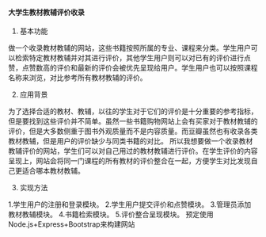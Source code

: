 #### 大学生教材教辅评价收录

1. 基本功能


做一个收录教材教辅的网站，这些书籍按照所属的专业、课程来分类。学生用户可以检索特定教材教辅并对其进行评价，其他学生用户则可以对已有的评价进行点赞，点赞数高的评价和最新的评价会被优先呈现给用户。学生用户也可以按照课程名称来浏览，对比参考所有教材教辅的评价。




2. 应用背景


为了选择合适的教材、教辅，以往的学生对于它们的评价是十分重要的参考指标，但是要找到这些评价并不简单。虽然一些书籍购物网站上会有买家对于教材教辅的评价，但是大多数侧重于图书外观质量而不是内容质量。而豆瓣虽然也有收录各类教材教辅，但是用户的评价缺少与同类书籍的对比。
所以我想要做一个收录教材教辅评价的网站，学生们可以对自己用过的教材教辅进行评价。在学生评价的内容呈现上，网站会将同一门课程的所有教材的评价整合在一起，方便学生对比发现自己更适合哪本教材教辅。




3. 实现方法


1.学生用户的注册和登录模块。
2.学生用户提交评价和点赞模块。
3.管理员添加教材教辅模块。
4.书籍检索模块。
5.评价整合呈现模块。
预定使用Node.js+Express+Bootstrap来构建网站
